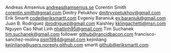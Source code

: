 Andreas Amsenius <andreas@amsenius.se>
Corentin Smith <corentin.smith@gmail.com>
Dmitry Petukhov <dmitryvpetukhov@gmail.com>
Erik Smartt <code@eriksmartt.com>
Evgeniy Baraniuk <ev.baraniuk@gmail.com>
Juan B. Rodriguez <jbrodriguez@gmail.com>
Kaishley <kklingachetti@msn.com>
Nguyen Cao Nhat Linh <nhatlinh95@gmail.com>
Tim Suchanek <tim.suchanek@gmail.com>
follower <github@rancidbacon.com>
francisco-sanchez-molina <psm1984@gmail.com>
kejinliang <kejinliang@users.noreply.github.com>
smartt <github@eriksmartt.com>
